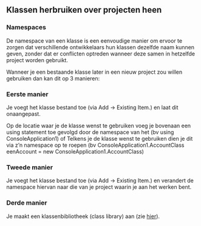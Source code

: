 ## Klassen herbruiken over projecten heen

### Namespaces
De namespace van een klasse is een eenvoudige manier om ervoor te zorgen dat verschillende ontwikkelaars hun klassen dezelfde naam kunnen geven, zonder dat er conflicten optreden wanneer deze samen in hetzelfde project worden gebruikt.


Wanneer je een bestaande klasse later in een nieuw project zou willen gebruiken dan kan dit op 3 manieren:

### Eerste manier

Je voegt het klasse bestand toe (via Add -> Existing Item.) en laat dit onaangepast.

Op de locatie waar je de klasse wenst te gebruiken voeg je bovenaan een using statement toe gevolgd door de namespace van het (bv using ConsoleApplication1) of
Telkens je de klasse wenst te gebruiken dien je dit via z’n namespace op te roepen (bv ConsoleApplication1.AccountClass eenAccount = new ConsoleApplication1.AccountClass)

### Tweede manier

Je voegt het klasse bestand toe (via Add -> Existing Item.) en verandert de namespace hiervan naar die van je project waarin je aan het werken bent.

### Derde manier

Je maakt een klassenbibliotheek (class library) aan (zie [hier](https://www.youtube.com/watch?v=6n-SL8cp8gM)).